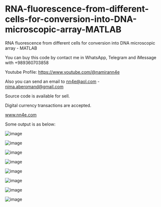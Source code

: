 # RNA-fluorescence-from-different-cells-for-conversion-into-DNA-microscopic-array-MATLAB
RNA fluorescence from different cells for conversion into DNA microscopic array - MATLAB

You can buy this code by contact me in WhatsApp, Telegram and iMessage with +989360703858

Youtube Profile: https://www.youtube.com/@namirann4e

Also you can send an email to nn4e@aol.com - nima.aberomand@gmail.com

Source code is available for sell.

Digital currency transactions are accepted.

www.nn4e.com

Some output is as below:

![image](https://github.com/user-attachments/assets/cb4c15db-23e5-479f-b1cb-eb5491d0fc2c)

![image](https://github.com/user-attachments/assets/26da73a5-77a8-481b-81d6-0923dcbdfd5a)

![image](https://github.com/user-attachments/assets/ce4b895a-f561-449e-aeaa-61941123805a)

![image](https://github.com/user-attachments/assets/187178e5-dd1e-4e15-af71-360dd886ef22)

![image](https://github.com/user-attachments/assets/a09ee59e-a4a9-46f5-ba04-b06f31862229)

![image](https://github.com/user-attachments/assets/faa0638e-20cc-41c8-89a5-723ef674fc9b)

![image](https://github.com/user-attachments/assets/a86aa6f7-757e-4ce1-ba58-d5129c75d154)

![image](https://github.com/user-attachments/assets/110d358c-1d89-4227-bf93-b5f7421a9782)
